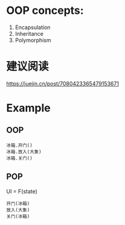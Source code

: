 # OOP concepts:

1. Encapsulation
2. Inheritance
3. Polymorphism

# 建议阅读

https://juejin.cn/post/7080423365479153671

# Example

## OOP

```
冰箱.开门()
冰箱.放入(大象)
冰箱.关门()
```

## POP

UI = F(state)

```
开门(冰箱)
放入(大象)
关门(冰箱)
```
